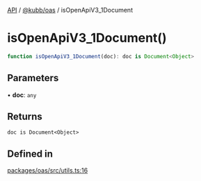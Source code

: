 [API](../../../packages.md) / [@kubb/oas](../index.md) / isOpenApiV3\_1Document

# isOpenApiV3\_1Document()

```ts
function isOpenApiV3_1Document(doc): doc is Document<Object>
```

## Parameters

• **doc**: `any`

## Returns

`doc is Document<Object>`

## Defined in

[packages/oas/src/utils.ts:16](https://github.com/kubb-project/kubb/blob/dcebbafbee668a7722775212bce85eec29e39573/packages/oas/src/utils.ts#L16)
